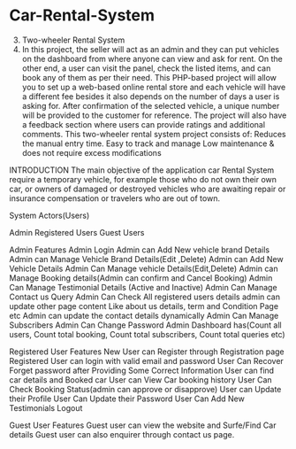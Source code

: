 # Car-Rental-System

3. Two-wheeler Rental System 
4. In this project, the seller will act as an admin and they can put vehicles on the dashboard from where anyone can view and ask for rent. On the other end, a user can visit the panel, check the listed items, and can book any of them as per their need. This PHP-based project will allow you to set up a web-based online rental store and each vehicle will have a different fee besides it also depends on the number of days a user is asking for. After confirmation of the selected vehicle, a unique number will be provided to the customer for reference.  The project will also have a feedback section where users can provide ratings and additional comments. This two-wheeler rental system project consists of:  Reduces the manual entry time. Easy to track and manage Low maintenance & does not require excess modifications





INTRODUCTION
The main objective of the application car Rental System require a temporary vehicle, for example those who do not own their own car, or owners of damaged or destroyed vehicles who are awaiting repair or insurance compensation or travelers who are out of town.



System Actors(Users)

Admin
Registered Users
Guest Users


Admin Features
Admin Login
Admin can Add New vehicle brand Details
Admin can Manage Vehicle Brand Details(Edit ,Delete)
Admin can Add New Vehicle Details
Admin Can Manage vehicle Details(Edit,Delete)
Admin can Manage Booking details(Admin can confirm and Cancel Booking)
Admin Can Manage Testimonial Details (Active and Inactive)
Admin Can Manage Contact us Query
Admin Can Check All registered users details
admin can update other page content Like about us details, term and Condition Page etc
Admin can update the contact details dynamically
Admin Can Manage Subscribers
Admin Can Change Password
Admin Dashboard has(Count all users, Count total booking, Count total subscribers, Count total queries etc)


Registered User Features
New User can Register through Registration page
Registered User can login with valid email and password
User Can Recover Forget password after Providing Some Correct Information
User can find car details and Booked car
User can View Car booking history
User Can Check Booking Status(admin can approve or disapprove)
User can Update their Profile
User Can Update their Password
User Can Add New Testimonials
Logout


Guest User Features
Guest user can view the website and Surfe/Find Car details
Guest user can also enquirer through contact us page.

